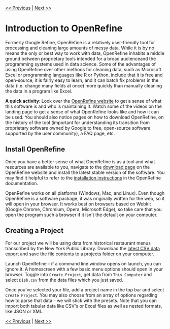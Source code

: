 [<< Previous](MessyTidy.md) | [Next >>](DataClean.md)

# Introduction to OpenRefine

Formerly Google Refine, OpenRefine is a relatively user-friendly tool for processing and cleaning large amounts of messy data. While it is by no means the only or best way to work with data, OpenRefine inhabits a middle ground between proprietary tools intended for a broad audienceand the programming systems used in data science. Some of the advantages of using OpenRefine over other methods for cleaning data, such as Microsoft Excel or programming languages like R or Python, include that it is free and open-source, it is fairly easy to learn, and it can batch fix problems in the data (i.e. change many fields at once) more quickly than manually cleaning the data in a program like Excel.

**A quick activity**: Look over the [OpenRefine website](https://openrefine.org/) to get a sense of what this software is and who is maintaining it. Watch some of the videos on the landing page to get a sense of what OpenRefine looks like and how it can be used. You should also notice pages on how to download OpenRefine, on the history of the tool (important for understanding its transition from proprietary software owned by Google to free, open-source software supported by the user community), a FAQ page, etc.

## Install OpenRefine

Once you have a better sense of what OpenRefine is as a tool and what resources are available to you, navigate to the [download page](https://openrefine.org/download.html) on the OpenRefine website and install the latest stable version of the software. You may find it helpful to refer to the [installation instructions](https://docs.openrefine.org/manual/installing) in the OpenRefine documentation. 

OpenRefine works on all platforms (Windows, Mac, and Linux). Even though OpenRefine is a software package, it was originally written for the web, so it will open in your browser. It works best on browsers based on Webkit (Google Chrome, Chromium, Opera, Microsoft Edge), so take care that you open the program such a browser if it isn't the default on your computer. 

## Creating a Project

For our project we will be using data from historical restaurant menus transcribed by the New York Public Library. Download the [latest CSV data export](http://menus.nypl.org/data) and save the file contents to a projects folder on your computer. 

Launch OpenRefine - if a command line window opens on launch, you can ignore it. A homescreen with a few basic menu options should open in your browser. Toggle into `Create Project`, get data from `This Computer` and select `Dish.csv` from the data files which you just saved.

Once you've selected your file, add a project name in the top bar and select `Create Project`. You may also choose from an array of options regarding how to parse that data - we will stick with the presets. Note that you can import both tabular data like CSV's or Excel files as well as nested formats, like JSON or XML.

[<< Previous](MessyTidy.md) | [Next >>](DataClean.md)
